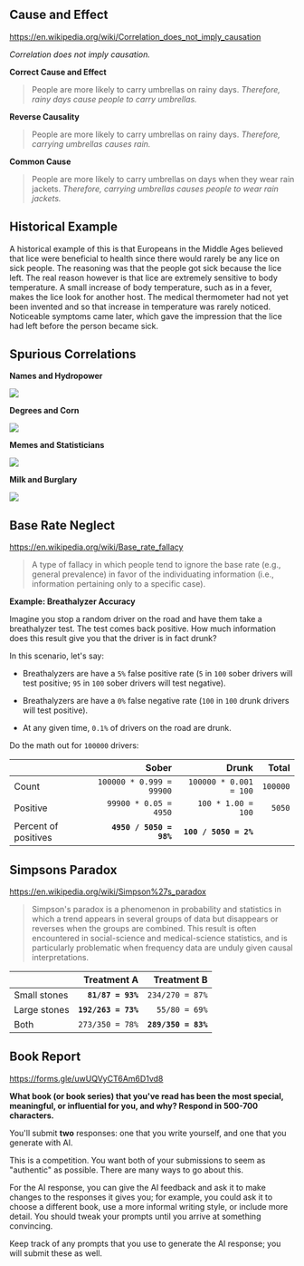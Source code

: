 ## Cause and Effect

https://en.wikipedia.org/wiki/Correlation_does_not_imply_causation

_Correlation does not imply causation._

**Correct Cause and Effect**

> People are more likely to carry umbrellas on rainy days. _Therefore, rainy
> days cause people to carry umbrellas._

**Reverse Causality**

> People are more likely to carry umbrellas on rainy days. _Therefore, carrying
> umbrellas causes rain._

**Common Cause**

> People are more likely to carry umbrellas on days when they wear rain jackets.
> _Therefore, carrying umbrellas causes people to wear rain jackets._

## Historical Example

A historical example of this is that Europeans in the Middle Ages believed that
lice were beneficial to health since there would rarely be any lice on sick
people. The reasoning was that the people got sick because the lice left. The
real reason however is that lice are extremely sensitive to body temperature. A
small increase of body temperature, such as in a fever, makes the lice look for
another host. The medical thermometer had not yet been invented and so that
increase in temperature was rarely noticed. Noticeable symptoms came later,
which gave the impression that the lice had left before the person became sick.

## Spurious Correlations

**Names and Hydropower**

![](https://www.tylervigen.com/spurious/correlation/image/1519_popularity-of-the-first-name-aria_correlates-with_hydopower-energy-generated-in-equatorial-guinea.png)

**Degrees and Corn**

![](https://www.tylervigen.com/spurious/correlation/image/1254_masters-degrees-awarded-in-education_correlates-with_gmo-use-in-corn-grown-in-ohio.png)

**Memes and Statisticians**

![](https://www.tylervigen.com/spurious/correlation/image/7036_popularity-of-the-distracted-boyfriend-meme_correlates-with_the-number-of-statisticians-in-new-jersey.png)

**Milk and Burglary**

![](https://www.tylervigen.com/spurious/correlation/image/1036_milk-consumption_correlates-with_burglary-rates.png)

## Base Rate Neglect

https://en.wikipedia.org/wiki/Base_rate_fallacy

> A type of fallacy in which people tend to ignore the base rate (e.g., general
> prevalence) in favor of the individuating information (i.e., information
> pertaining only to a specific case).

**Example: Breathalyzer Accuracy**

Imagine you stop a random driver on the road and have them take a breathalyzer
test. The test comes back positive. How much information does this result give
you that the driver is in fact drunk?

In this scenario, let's say:

- Breathalyzers are have a `5%` false positive rate (`5` in `100` sober drivers
  will test positive; `95` in `100` sober drivers will test negative).

- Breathalyzers are have a `0%` false negative rate (`100` in `100` drunk drivers
  will test positive).

- At any given time, `0.1%` of drivers on the road are drunk.

Do the math out for `100000` drivers:

|                      |                    Sober |                  Drunk |    Total |
| -------------------- | -----------------------: | ---------------------: | -------: |
| Count                | `100000 * 0.999 = 99900` | `100000 * 0.001 = 100` | `100000` |
| Positive             |    `99900 * 0.05 = 4950` |     `100 * 1.00 = 100` |   `5050` |
| Percent of positives |  **`4950 / 5050 = 98%`** |  **`100 / 5050 = 2%`** |          |

## Simpsons Paradox

https://en.wikipedia.org/wiki/Simpson%27s_paradox

> Simpson's paradox is a phenomenon in probability and statistics in which a
> trend appears in several groups of data but disappears or reverses when the
> groups are combined. This result is often encountered in social-science and
> medical-science statistics, and is particularly problematic when frequency
> data are unduly given causal interpretations.

|              |         Treatment A |         Treatment B |
| ------------ | ------------------: | ------------------: |
| Small stones |   **`81/87 = 93%`** |     `234/270 = 87%` |
| Large stones | **`192/263 = 73%`** |       `55/80 = 69%` |
| Both         |     `273/350 = 78%` | **`289/350 = 83%`** |

## Book Report

https://forms.gle/uwUQVyCT6Am6D1vd8

**What book (or book series) that you've read has been the most special,
meaningful, or influential for you, and why? Respond in 500-700 characters.**

You'll submit **two** responses: one that you write yourself, and one that you
generate with AI.

This is a competition. You want both of your submissions to seem as "authentic"
as possible. There are many ways to go about this.

For the AI response, you can give the AI feedback and ask it to make changes to
the responses it gives you; for example, you could ask it to choose a different
book, use a more informal writing style, or include more detail. You should
tweak your prompts until you arrive at something convincing.

Keep track of any prompts that you use to generate the AI response; you will
submit these as well.
